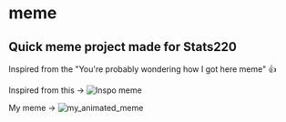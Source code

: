 # meme
## Quick meme project made for Stats220
Inspired from the "You're probably wondering how I got here meme" 👍

Inspired from this -> ![Inspo meme](https://encrypted-tbn0.gstatic.com/images?q=tbn:ANd9GcSsx8v5JnZSF5xaY_VgzuxpSvs_ZaTZvlW9IA&s)




My meme ->
![my_animated_meme](https://github.com/user-attachments/assets/a3b3e16d-fcb4-48aa-89de-47d9f8cf6cb3)
